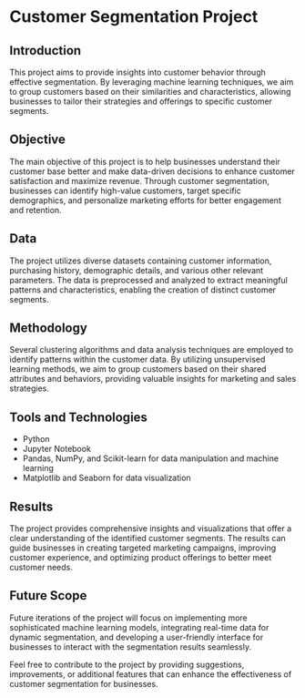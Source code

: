 # Customer Segmentation Project

## Introduction
This project aims to provide insights into customer behavior through effective segmentation. By leveraging machine learning techniques, we aim to group customers based on their similarities and characteristics, allowing businesses to tailor their strategies and offerings to specific customer segments.

## Objective
The main objective of this project is to help businesses understand their customer base better and make data-driven decisions to enhance customer satisfaction and maximize revenue. Through customer segmentation, businesses can identify high-value customers, target specific demographics, and personalize marketing efforts for better engagement and retention.

## Data
The project utilizes diverse datasets containing customer information, purchasing history, demographic details, and various other relevant parameters. The data is preprocessed and analyzed to extract meaningful patterns and characteristics, enabling the creation of distinct customer segments.

## Methodology
Several clustering algorithms and data analysis techniques are employed to identify patterns within the customer data. By utilizing unsupervised learning methods, we aim to group customers based on their shared attributes and behaviors, providing valuable insights for marketing and sales strategies.

## Tools and Technologies
- Python
- Jupyter Notebook
- Pandas, NumPy, and Scikit-learn for data manipulation and machine learning
- Matplotlib and Seaborn for data visualization

## Results
The project provides comprehensive insights and visualizations that offer a clear understanding of the identified customer segments. The results can guide businesses in creating targeted marketing campaigns, improving customer experience, and optimizing product offerings to better meet customer needs.

## Future Scope
Future iterations of the project will focus on implementing more sophisticated machine learning models, integrating real-time data for dynamic segmentation, and developing a user-friendly interface for businesses to interact with the segmentation results seamlessly.

Feel free to contribute to the project by providing suggestions, improvements, or additional features that can enhance the effectiveness of customer segmentation for businesses.
